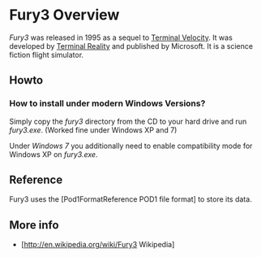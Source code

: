 # Fury3 Overview

*Fury3* was released in 1995 as a sequel to [Terminal Velocity](TerminalVelocity.md). It was developed by [Terminal Reality](TerminalReality.md) and published by Microsoft. It is a science fiction flight simulator.

## Howto

### How to install under modern Windows Versions?

Simply copy the _fury3_ directory from the CD to your hard drive and run _fury3.exe_. (Worked fine under Windows XP and 7)

Under *Windows 7* you additionally need to enable compatibility mode for Windows XP on _fury3.exe_.

## Reference

Fury3 uses the [Pod1FormatReference POD1 file format] to store its data.

## More info

 * [http://en.wikipedia.org/wiki/Fury3 Wikipedia]